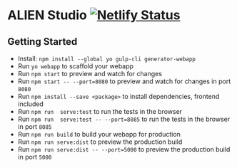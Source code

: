 # ALIEN Studio [![Netlify Status](https://api.netlify.com/api/v1/badges/9b15e89a-8666-4eef-9d57-f323053c4ea8/deploy-status)](https://app.netlify.com/sites/wealien/deploys)

## Getting Started

- Install: `npm install --global yo gulp-cli generator-webapp`
- Run `yo webapp` to scaffold your webapp
- Run `npm start` to preview and watch for changes
- Run `npm start -- --port=8080` to preview and watch for changes in port `8080`
- Run `npm install --save <package>` to install dependencies, frontend included
- Run `npm run  serve:test` to run the tests in the browser
- Run `npm run  serve:test -- --port=8085` to run the tests in the browser in port `8085`
- Run `npm run build` to build your webapp for production
- Run `npm run serve:dist` to preview the production build
- Run `npm run serve:dist -- --port=5000` to preview the production build in port `5000`
